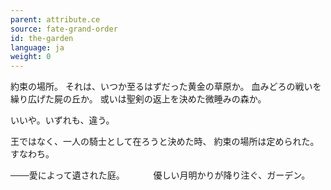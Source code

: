 ```yaml
---
parent: attribute.ce
source: fate-grand-order
id: the-garden
language: ja
weight: 0
---
```


約束の場所。
それは、いつか至るはずだった黄金の草原か。
血みどろの戦いを繰り広げた屍の丘か。
或いは聖剣の返上を決めた微睡みの森か。

いいや。いずれも、違う。

王ではなく、一人の騎士として在ろうと決めた時、
約束の場所は定められた。
すなわち。

───愛によって遺された庭。
　　　優しい月明かりが降り注ぐ、ガーデン。
